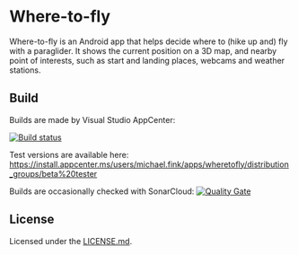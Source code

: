 # Where-to-fly

Where-to-fly is an Android app that helps decide where to (hike up and) fly
with a paraglider. It shows the current position on a 3D map, and nearby
point of interests, such as start and landing places, webcams and weather
stations.

## Build

Builds are made by Visual Studio AppCenter:

[![Build status](https://build.appcenter.ms/v0.1/apps/16016be8-42a6-4542-8f34-56e65803a672/branches/master/badge)](https://appcenter.ms)

Test versions are available here:
https://install.appcenter.ms/users/michael.fink/apps/wheretofly/distribution_groups/beta%20tester

Builds are occasionally checked with SonarCloud:
[![Quality Gate](https://sonarcloud.io/api/badges/gate?key=WhereToFly)](https://sonarcloud.io/dashboard?id=WhereToFly)

## License

Licensed under the [LICENSE.md](LICENSE.md "BSD 2-clause license").
